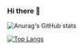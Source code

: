 ### Hi there 👋
![Anurag's GitHub stats](https://github-readme-stats.vercel.app/api?username=photon-e&show=reviews,discussions_started,discussions_answered,prs_merged,prs_merged_percentage&show_icons=true&show_icons=true&theme=radical)

[![Top Langs](https://github-readme-stats.vercel.app/api/top-langs/?username=photon-e&layout=donut-vertical)](https://github.com/anuraghazra/github-readme-stats)



<!--
**photon-e/photon-e** is a ✨ _special_ ✨ repository because its `README.md` (this file) appears on your GitHub profile.

Here are some ideas to get you started:

- 🔭 I’m currently working on being a polyglot programmer
- 🌱 I’m currently learning Python
- 👯 I’m looking to collaborate on anything but preferably open-source projects
- 💬 Ask me about anything
- 📫 How to reach me: You can reach me on Twitter 
- 😄 Pronouns: he/him
- ⚡ Fun fact: its 42
-->
